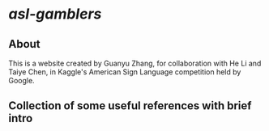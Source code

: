 # ***asl-gamblers***
## About

This is a website created by Guanyu Zhang, for collaboration with He Li and Taiye Chen, in Kaggle's American Sign Language competition held by Google.

## Collection of some useful references with brief intro
